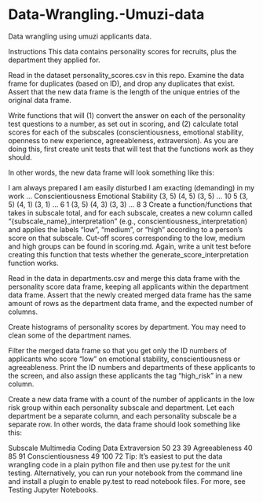# Data-Wrangling.-Umuzi-data
Data wrangling using umuzi applicants data.

Instructions
This data contains personality scores for recruits, plus the department they applied for.

Read in the dataset personality_scores.csv in this repo. Examine the data frame for duplicates (based on ID), and drop any duplicates that exist. Assert that the new data frame is the length of the unique entries of the original data frame.

Write functions that will (1) convert the answer on each of the personality test questions to a number, as set out in scoring, and (2) calculate total scores for each of the subscales (conscientiousness, emotional stability, openness to new experience, agreeableness, extraversion). As you are doing this, first create unit tests that will test that the functions work as they should.

In other words, the new data frame will look something like this:

I am always prepared	I am easily disturbed	I am exacting (demanding) in my work	…	Conscientiousness	Emotional Stability
(3, 5)	(4, 5)	(3, 5)	…	10	5
(3, 5)	(4, 1)	(3, 1)	…	6	1
(3, 5)	(4, 3)	(3, 3)	…	8	3
Create a function/functions that takes in subscale total, and for each subscale, creates a new column called “{subscale_name}_interpretation” (e.g., conscientiousness_interpretation) and applies the labels “low”, “medium”, or “high” according to a person’s score on that subscale. Cut-off scores corresponding to the low, medium and high groups can be found in scoring.md. Again, write a unit test before creating this function that tests whether the generate_score_interpretation function works.

Read in the data in departments.csv and merge this data frame with the personality score data frame, keeping all applicants within the department data frame. Assert that the newly created merged data frame has the same amount of rows as the department data frame, and the expected number of columns.

Create histograms of personality scores by department. You may need to clean some of the department names.

Filter the merged data frame so that you get only the ID numbers of applicants who score “low” on emotional stability, conscientiousness or agreeableness. Print the ID numbers and departments of these applicants to the screen, and also assign these applicants the tag “high_risk” in a new column.

Create a new data frame with a count of the number of applicants in the low risk group within each personality subscale and department. Let each department be a separate column, and each personality subscale be a separate row. In other words, the data frame should look something like this:

Subscale	Multimedia	Coding	Data
Extraversion	50	23	39
Agreeableness	40	85	91
Conscientiousness	49	100	72
Tip: It’s easiest to put the data wrangling code in a plain python file and then use py.test for the unit testing. Alternatively, you can run your notebook from the command line and install a plugin to enable py.test to read notebook files. For more, see Testing Jupyter Notebooks.
